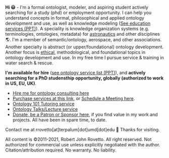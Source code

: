 **Hi :smiley:** - I'm a formal ontologist, modeler, and aspiring student actively searching for a study (phd) or employment opportunity. 
I can help you understand concepts in formal, philosophical and applied ontology development and use, as well as knowledge modeling ([See education services (PPT)](https://www.slideshare.net/RobertRovetto/ontology-courses-education)).  A speciality is knowledge organization systems (e.g. terminologies, ontologies, metadata) for [astronautics](https://ontospace.wordpress.com) and other disciplines :earth_americas:. I'm a member of semantic/ontology, aerospace, and other associations. Another specialty is abstract (or upper/foundational) ontology development. Another focus is [ethical](https://github.com/rrovetto/Ethical-Ontology-Development), methodological, and foundational topics in ontology development and use. In my free time I pursue service & training in water search & rescue.

**I'm available for hire** ([see ontology service list (PPT)](https://www.slideshare.net/RobertRovetto/ontology-services-238070099)), and **actively searching for a PhD studensthip opportunity, globally (authorized to work in US, EU, UK)**.
* [Hire me for ontology consulting here](https://tinyurl.com/34u9w6wx)
* [Purchase services at this link](https://tinyurl.com/yas7trzy), or [Schedule a Meeting here](http://my.setmore.com/bookingpage/f18db686-98bb-41dd-9097-35218b2a1091/services/sb83f723d7838e4484783cc5a1c675f0e6eedf99d).
* [Ontology 101 Tutoring service](http://my.setmore.com/bookingpage/f18db686-98bb-41dd-9097-35218b2a1091/services/s7f4dbc7d873cce380b7f73062d5d72f619fe042a)
* [Ontology Talks/Lecture service](http://my.setmore.com/bookingpage/f18db686-98bb-41dd-9097-35218b2a1091/services/s218822e77fee416ed3085be8eda045d6015d6d24)
* [Donate, be a Patron or Sponsor here](https://gogetfunding.com/knowledge-organization-services-ontology-terminology-metadata-concept-analysis/), if you find value in my work and projects. All have been in spare time, to date.

Contact me at rrovetto[at]terpalum[dot]umd[dot]edu 💬  Thanks for visiting.

All content is ©2011-2021, Robert John Rovetto. All right reserved. Not authorized for commercial use unless explicitly negotiated with the author. Citation/attribution required. No warranty. No liability.

<!--
**rrovetto/rrovetto** is a ✨ _special_ ✨ repository because its `README.md` (this file) appears on your GitHub profile.

Here are some ideas to get you started:

- 🔭 I’m currently working on ...
- 🌱 I’m currently learning ...
- 👯 I’m looking to collaborate on ...
- 🤔 I’m looking for help with ...
- 💬 Ask me about ...
- 📫 How to reach me: ...
- 😄 Pronouns: ...
- ⚡ Fun fact: ...
- 👋
-->
